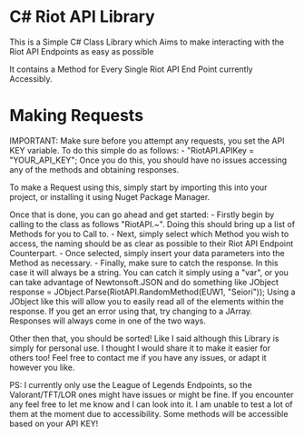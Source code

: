 # C# Riot API Library

This is a Simple C# Class Library which Aims to make interacting with the Riot API Endpoints as easy as possible

It contains a Method for Every Single Riot API End Point currently Accessibly.

# Making Requests

IMPORTANT: Make sure before you attempt any requests, you set the API KEY variable. To do this simple do as follows:
    - "RiotAPI.APIKey = "YOUR_API_KEY";
Once you do this, you should have no issues accessing any of the methods and obtaining responses.

To make a Request using this, simply start by importing this into your project, or installing it using Nuget Package Manager.

Once that is done, you can go ahead and get started:
    - Firstly begin by calling to the class as follows "RiotAPI.~". Doing this should bring up a list of Methods for you to Call to.
    - Next, simply select which Method you wish to access, the naming should be as clear as possible to their Riot API Endpoint Counterpart.
    - Once selected, simply insert your data parameters into the Method as necessary.
    - Finally, make sure to catch the response. In this case it will always be a string. You can catch it simply using a "var", or you can take advantage of Newtonsoft.JSON and do something like JObject response = JObject.Parse(RiotAPI.RandomMethod(EUW1, "Seiori")); Using a JObject like this will allow you to easily read all of the elements within the response. If you get an error using that, try changing to a JArray. Responses will always come in one of the two ways.

Other then that, you should be sorted! Like I said although this Library is simply for personal use. I thought I would share it to make it easier for others too! Feel free to contact me if you have any issues, or adapt it however you like.

PS: I currently only use the League of Legends Endpoints, so the Valorant/TFT/LOR ones might have issues or might be fine. If you encounter any feel free to let me know and I can look into it. I am unable to test a lot of them at the moment due to accessibility. Some methods will be accessible based on your API KEY!